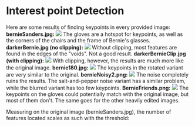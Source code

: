 # Interest point Detection
Here are some results of finding keypoints in every provided image:
**bernieSanders.jpg:**
![](bernieSanders.jpg)
The gloves are a hotspot for keypoints, as well as the corners of the chairs and the frame of Bernie's glasses.
**darkerBernie.jpg (no clipping):**
![](darkerBernie.jpg)
Without clipping, most features are found in the edges of the "voids". Not a good result.
**darkerBernieClip.jpg (with clipping):**
![](darkerBernieClip.jpg)
With clipping, however, the results are much more like the original image.
**bernie180.jpg:**
![](bernie180.jpg)
The keypoints in the rotated variant are very similar to the original.
**bernieNoisy2.png:**
![](bernieNoisy2.png)
The noise completely ruins the results. The salt-and-pepper noise variant has a similar problem, while the blurred variant has too few keypoints.
**BernieFriends.png:**
![](BernieFriends.png)
The keypoints on the gloves could potentially match with the original image, but most of them don't. The same goes for the other heavily edited images.

Measuring on the original image (bernieSanders.jpg), the number of features located scales as such with the threshold:
